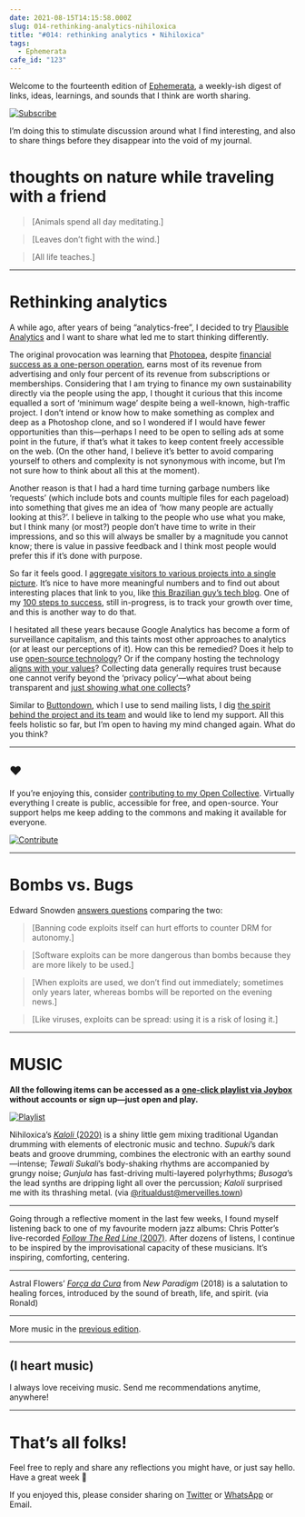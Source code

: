 ```yaml
---
date: 2021-08-15T14:15:58.000Z
slug: 014-rethinking-analytics-nihiloxica
title: "#014: rethinking analytics • Nihiloxica"
tags:
  - Ephemerata
cafe_id: "123"
---
```

Welcome to the fourteenth edition of [Ephemerata](https://rosano.ca/ephemerata), a weekly-ish digest of links, ideas, learnings, and sounds that I think are worth sharing.

[![Subscribe](https://static.rosano.ca/_shared/_RCSSubscribeButton.svg)](https://rosano.ca/ephemerata)

I’m doing this to stimulate discussion around what I find interesting, and also to share things before they disappear into the void of my journal.

# thoughts on nature while traveling with a friend

> \[Animals spend all day meditating.\]

> \[Leaves don’t fight with the wind.\]

> \[All life teaches.\]

---

# Rethinking analytics

A while ago, after years of being “analytics-free”, I decided to try [Plausible Analytics](https://plausible.io) and I want to share what led me to start thinking differently.

The original provocation was learning that [Photopea](https://photopea.com), despite [financial success as a one-person operation](https://www.lunadio.com/blog/the-story-of-a-unicorn-solo-founder-making-dollar500000-arr), earns most of its revenue from advertising and only four percent of its revenue from subscriptions or memberships. Considering that I am trying to finance my own sustainability directly via the people using the app, I thought it curious that this income equalled a sort of ‘minimum wage’ despite being a well-known, high-traffic project. I don’t intend or know how to make something as complex and deep as a Photoshop clone, and so I wondered if I would have fewer opportunities than this—perhaps I need to be open to selling ads at some point in the future, if that’s what it takes to keep content freely accessible on the web. (On the other hand, I believe it’s better to avoid comparing yourself to others and complexity is not synonymous with income, but I’m not sure how to think about all this at the moment).

Another reason is that I had a hard time turning garbage numbers like ‘requests’ (which include bots and counts multiple files for each pageload) into something that gives me an idea of ‘how many people are actually looking at this?’. I believe in talking to the people who use what you make, but I think many (or most?) people don’t have time to write in their impressions, and so this will always be smaller by a magnitude you cannot know; there is value in passive feedback and I think most people would prefer this if it’s done with purpose.

So far it feels good. I [aggregate visitors to various projects into a single picture](https://rosano.hmm.garden/01fc3te69pp5ydmxct69x8jahg). It’s nice to have more meaningful numbers and to find out about interesting places that link to you, like [this Brazilian guy’s tech blog](https://manualdousuario.net). One of my [100 steps to success](https://rosano.hmm.garden/01ev1wh0nnpt3nkq2r8msvw9a2), still in-progress, is to track your growth over time, and this is another way to do that.

I hesitated all these years because Google Analytics has become a form of surveillance capitalism, and this taints most other approaches to analytics (or at least our perceptions of it). How can this be remedied? Does it help to use [open-source technology](https://plausible.io/open-source-website-analytics)? Or if the company hosting the technology [aligns with your values](https://plausible.io/privacy-focused-web-analytics)? Collecting data generally requires trust because one cannot verify beyond the ‘privacy policy’—what about being transparent and [just showing what one collects](https://plausible.io/hyperdraft.rosano.ca)?

Similar to [Buttondown](https://buttondown.email), which I use to send mailing lists, I dig [the spirit behind the project and its team](https://plausible.io/blog/best-marketing-practices) and would like to lend my support. All this feels holistic so far, but I’m open to having my mind changed again. What do you think?

---

## ❤️

If you’re enjoying this, consider [contributing to my Open Collective](https://rosano.ca/fund). Virtually everything I create is public, accessible for free, and open-source. Your support helps me keep adding to the commons and making it available for everyone.

[![Contribute](https://static.rosano.ca/_shared/_RCSContributeButton.svg)](https://rosano.ca/fund)

---

# Bombs vs. Bugs

Edward Snowden [answers questions](https://edwardsnowden.substack.com/p/qa02) comparing the two:

> \[Banning code exploits itself can hurt efforts to counter DRM for autonomy.\]

> \[Software exploits can be more dangerous than bombs because they are more likely to be used.\]

> \[When exploits are used, we don’t find out immediately; sometimes only years later, whereas bombs will be reported on the evening news.\]

> \[Like viruses, exploits can be spread: using it is a risk of losing it.\]

---

# MUSIC

**All the following items can be accessed as a** [**one-click playlist via Joybox**](https://go.rosano.ca/ephemerata-014-music) **without accounts or sign up—just open and play.**

[![Playlist](https://static.rosano.ca/joybox/_JBXPlaylistButton.svg)](https://go.rosano.ca/ephemerata-014-music)

Nihiloxica’s [_Kaloli_ (2020)](https://nihiloxica.bandcamp.com/album/kaloli) is a shiny little gem mixing traditional Ugandan drumming with elements of electronic music and techno. _Supuki_’s dark beats and groove drumming, combines the electronic with an earthy sound—intense; _Tewali Sukali_’s body-shaking rhythms are accompanied by grungy noise; _Gunjula_ has fast-driving multi-layered polyrhythms; _Busoga_’s the lead synths are dripping light all over the percussion; _Kaloli_ surprised me with its thrashing metal. (via [@ritualdust@merveilles.town](https://merveilles.town/@ritualdust/106710569821648254))

---

Going through a reflective moment in the last few weeks, I found myself listening back to one of my favourite modern jazz albums: Chris Potter’s live-recorded [_Follow The Red Line_ (2007)](https://www.youtube.com/watch?list=OLAK5uy%5Fn50jPiAGNMS0RHYqQvmfp1AmSuGloIQAU). After dozens of listens, I continue to be inspired by the improvisational capacity of these musicians. It’s inspiring, comforting, centering.

---

Astral Flowers’ [_Força da Cura_](https://www.youtube.com/watch?v=bvjuaMTTizc) from _New Paradigm_ (2018) is a salutation to healing forces, introduced by the sound of breath, life, and spirit. (via Ronald)

---

More music in the [previous edition](https://cafe.rosano.ca/t/012-hard-bossa-cellular-communities-modal-improvisation/111#music-4).

---

## (I heart music)

I always love receiving music. Send me recommendations anytime, anywhere!

---

# That’s all folks!

Feel free to reply and share any reflections you might have, or just say hello. Have a great week 🙂

If you enjoyed this, please consider sharing on [Twitter](https://twitter.com/intent/tweet?url=https%3A%2F%2Fcafe.rosano.ca%2Ft%2F123&text=%23Ephemerata%20014%20by%20%40rosano%3A%20rethinking%20analytics%20%E2%80%A2%20Nihiloxica) or [WhatsApp](https://api.whatsapp.com/send?text=Ephemerata%20%23014%20by%20%40rosano%3A%20rethinking%20analytics%20%E2%80%A2%20Nihiloxica%20https%3A%2F%2Fcafe.rosano.ca%2Ft%2F123) or Email.
